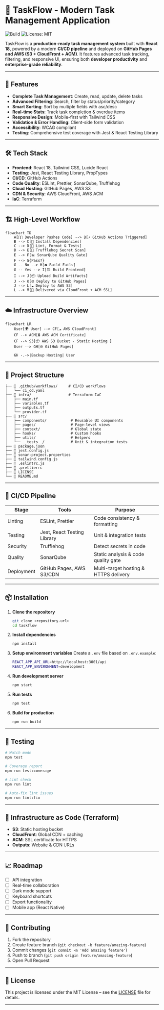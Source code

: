 # 📌 TaskFlow - Modern Task Management Application

![Build](https://github.com/isrealade/TaskFlow/actions/workflows/ci_cd.yaml/badge.svg)
![License: MIT](https://img.shields.io/badge/License-MIT-green.svg)

TaskFlow is a **production-ready task management system** built with **React 18**, powered by a modern **CI/CD pipeline** and deployed on **GitHub Pages and AWS (S3 + CloudFront + ACM)**.
It features advanced task tracking, filtering, and responsive UI, ensuring both **developer productivity** and **enterprise-grade reliability**.

---

## 🚀 Features

* **Complete Task Management**: Create, read, update, delete tasks
* **Advanced Filtering**: Search, filter by status/priority/category
* **Smart Sorting**: Sort by multiple fields with asc/desc
* **Real-time Stats**: Track task completion & overdue items
* **Responsive Design**: Mobile-first with Tailwind CSS
* **Validation & Error Handling**: Client-side form validation
* **Accessibility**: WCAG compliant
* **Testing**: Comprehensive test coverage with Jest & React Testing Library

---

## 🛠️ Tech Stack

* **Frontend**: React 18, Tailwind CSS, Lucide React
* **Testing**: Jest, React Testing Library, PropTypes
* **CI/CD**: GitHub Actions
* **Code Quality**: ESLint, Prettier, SonarQube, Trufflehog
* **Cloud Hosting**: GitHub Pages, AWS S3
* **CDN & Security**: AWS CloudFront, AWS ACM
* **IaC**: Terraform

---

## 🏗️ High-Level Workflow

```mermaid
flowchart TD
    A[👩‍💻 Developer Pushes Code] --> B[⚡ GitHub Actions Triggered]
    B --> C[🔧 Install Dependencies]
    C --> D[🧪 Lint, Format & Tests]
    D --> E[🔑 Trufflehog Secret Scan]
    E --> F[📊 SonarQube Quality Gate]
    F --> G{Pass?}
    G -- No --> H[❌ Build Fails]
    G -- Yes --> I[🏗️ Build Frontend]
    I --> J[📦 Upload Build Artifacts]
    J --> K[🌐 Deploy to GitHub Pages]
    J --> L[☁️ Deploy to AWS S3]
    L --> M[🚀 Delivered via CloudFront + ACM SSL]
```

---

## ☁️ Infrastructure Overview

```mermaid
flowchart LR
    User[🌍 User] --> CF[☁️ AWS CloudFront]
    CF --> ACM[🔒 AWS ACM Certificate]
    CF --> S3[📦 AWS S3 Bucket - Static Hosting ]
    User --> GH[🌐 GitHub Pages]

    GH -.->|Backup Hosting| User
```

---

## 📂 Project Structure

```plaintext
├── 📁 .github/workflows/     # CI/CD workflows
│   └── ci_cd.yaml
├── 📁 infra/                 # Terraform IaC
│   ├── main.tf
│   ├── variables.tf
│   ├── outputs.tf
│   └── provider.tf
├── 📁 src/
│   ├── components/           # Reusable UI components
│   ├── pages/                # Page-level views
│   ├── context/              # Global state
│   ├── hooks/                # Custom hooks
│   ├── utils/                # Helpers
│   └── __tests__/            # Unit & integration tests
├── 📄 package.json
├── 📄 jest.config.js
├── 📄 sonar-project.properties
├── 📄 tailwind.config.js
├── 📄 .eslintrc.js
├── 📄 .prettierrc
├── 📜 LICENSE
└── 📖 README.md
```

---

## 🔄 CI/CD Pipeline

| Stage      | Tools                       | Purpose                               |
| ---------- | --------------------------- | ------------------------------------- |
| Linting    | ESLint, Prettier            | Code consistency & formatting         |
| Testing    | Jest, React Testing Library | Unit & integration tests              |
| Security   | Trufflehog                  | Detect secrets in code                |
| Quality    | SonarQube                   | Static analysis & code quality gate   |
| Deployment | GitHub Pages, AWS S3/CDN    | Multi-target hosting & HTTPS delivery |

---

## 📦 Installation

1. **Clone the repository**

   ```bash
   git clone <repository-url>
   cd taskflow
   ```

2. **Install dependencies**

   ```bash
   npm install
   ```

3. **Setup environment variables**
   Create a `.env` file based on `.env.example`:

   ```bash
   REACT_APP_API_URL=http://localhost:3001/api
   REACT_APP_ENVIRONMENT=development
   ```

4. **Run development server**

   ```bash
   npm start
   ```

5. **Run tests**

   ```bash
   npm test
   ```

6. **Build for production**

   ```bash
   npm run build
   ```

---

## 🧪 Testing

```bash
# Watch mode
npm test

# Coverage report
npm run test:coverage

# Lint check
npm run lint

# Auto-fix lint issues
npm run lint:fix
```

---

## 🧩 Infrastructure as Code (Terraform)

* **S3**: Static hosting bucket
* **CloudFront**: Global CDN + caching
* **ACM**: SSL certificate for HTTPS
* **Outputs**: Website & CDN URLs

---

## 📈 Roadmap

* [ ] API integration
* [ ] Real-time collaboration
* [ ] Dark mode support
* [ ] Keyboard shortcuts
* [ ] Export functionality
* [ ] Mobile app (React Native)

---

## 🤝 Contributing

1. Fork the repository
2. Create feature branch (`git checkout -b feature/amazing-feature`)
3. Commit changes (`git commit -m 'Add amazing feature'`)
4. Push to branch (`git push origin feature/amazing-feature`)
5. Open Pull Request

---

## 📜 License

This project is licensed under the MIT License – see the [LICENSE](LICENSE) file for details.

---